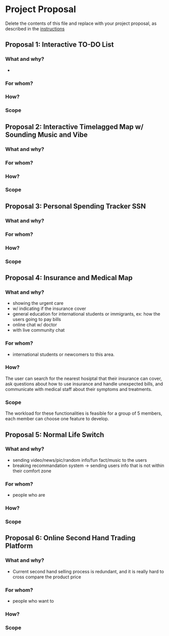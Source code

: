 # Project Proposal
Delete the contents of this file and replace with your project proposal, as described in the [instructions](./instructions.md)

## **Proposal 1: Interactive TO-DO List**

### What and why?
- 

### For whom?

### How?

### Scope


## **Proposal 2: Interactive Timelagged Map w/ Sounding Music and Vibe**

### What and why?

### For whom?

### How?

### Scope


## **Proposal 3: Personal Spending Tracker SSN**

### What and why?

### For whom?

### How?

### Scope


## **Proposal 4: Insurance and Medical Map**

### What and why?
- showing the urgent care
- w/ indicating if the insurance cover
- general education for international students or immigrants, ex: how the users going to pay bills
- online chat w/ doctor
- with live community chat

### For whom?
- international students or newcomers to this area.

### How?
The user can search for the nearest hosiptal that their insurance can cover, ask questions about how to use insurance and handle unexpected bills, and communicate with medical staff about their symptoms and treatments.

### Scope
The workload for these functionalities is feasible for a group of 5 members, each member can choose one feature to develop.

## **Proposal 5: Normal Life Switch**

### What and why?
- sending video/news/pic/random info/fun fact/music to the users
- breaking recommandation system -> sending users info that is not within their comfort zone

### For whom?
- people who are 

### How?

### Scope


## **Proposal 6: Online Second Hand Trading Platform**

### What and why?
- Current second hand selling process is redundant, and it is really hard to cross compare the product price

### For whom?
- people who want to
### How?

### Scope
